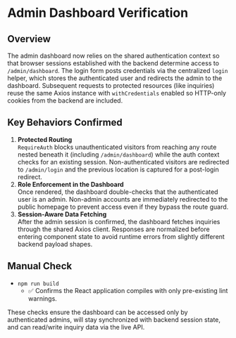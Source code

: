 # Admin Dashboard Verification

## Overview
The admin dashboard now relies on the shared authentication context so that browser sessions established with the backend determine access to `/admin/dashboard`. The login form posts credentials via the centralized `login` helper, which stores the authenticated user and redirects the admin to the dashboard. Subsequent requests to protected resources (like inquiries) reuse the same Axios instance with `withCredentials` enabled so HTTP-only cookies from the backend are included.

## Key Behaviors Confirmed
1. **Protected Routing**  
   `RequireAuth` blocks unauthenticated visitors from reaching any route nested beneath it (including `/admin/dashboard`) while the auth context checks for an existing session. Non-authenticated visitors are redirected to `/admin/login` and the previous location is captured for a post-login redirect.  
2. **Role Enforcement in the Dashboard**  
   Once rendered, the dashboard double-checks that the authenticated user is an admin. Non-admin accounts are immediately redirected to the public homepage to prevent access even if they bypass the route guard.  
3. **Session-Aware Data Fetching**  
   After the admin session is confirmed, the dashboard fetches inquiries through the shared Axios client. Responses are normalized before entering component state to avoid runtime errors from slightly different backend payload shapes.

## Manual Check
- `npm run build`
  - ✅ Confirms the React application compiles with only pre-existing lint warnings.

These checks ensure the dashboard can be accessed only by authenticated admins, will stay synchronized with backend session state, and can read/write inquiry data via the live API.
